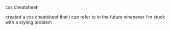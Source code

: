css cheatsheet!

created a css cheatsheet that i can refer to in the future whenever i'm stuck with a styling problem
